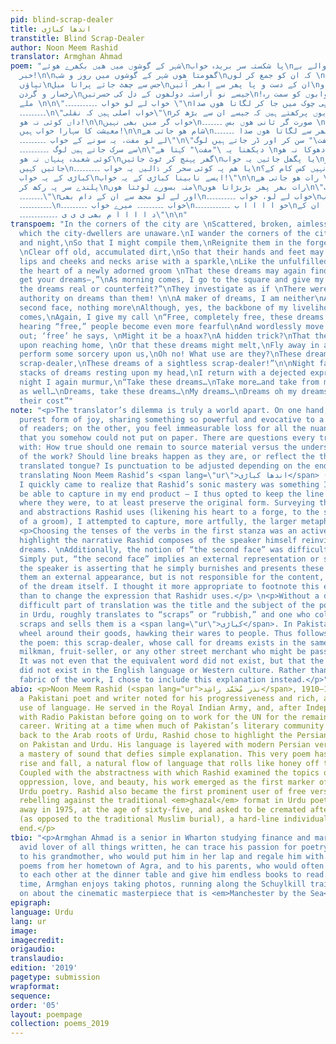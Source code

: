 ```yaml
---
pid: blind-scrap-dealer
title: اندھا کباڑی
transtitle: Blind Scrap-Dealer
author: Noon Meem Rashid
translator: Armghan Ahmad
poem: "شہر کے گوشوں میں ھیں بکھرے ھوئے\nپا شکستہ سر بریدہ خواب\nجن سے شہر والے بے
  خبر!\n\nگھومتا ھوں شہر کے گوشوں میں روز و شب\nکہ ان کو جمع کر لوں \nدل کی بھٹی میں
  تپاؤں\nجس سے چھٹ جائے پرانا میل\nان کے دست و پا پھر سے ابھر آئیں\nچمک اٹھیں لب و
  رخسار و گردن\nجیسے نو آراستہ دولھوں کے دل کی حسرتیں\n!پھر سے ان خوابوں کو سمت رہ
  ملے \n\n\"خواب لے لو خواب ۔۔۔۔۔۔۔۔۔۔۔ \"\nصبح ھوتے ہی چوک میں جا کر لگاتا ھوں صدا
  ۔۔۔۔۔۔۔۔۔\n\"خواب اصلی ہیں کہ نقلی\"\nیوں پرکھتے ہیں کہ جیسے ان سے بڑھ کر \nخواب
  داں کوئی نہ ھو!\n\nخواب گر میں بھی نہیں\nصورت گر ثانی ھوں بس ۔۔۔۔۔۔۔ \nہاں مگر میری
  معیشت کا سہارا خواب ہیں!\n\nشام ھو جاتی ھے\nمیں پھر سے لگاتا ھوں صدا ۔۔۔۔۔۔۔\n\"مفت
  لے لو مفت، یہ سونے کے خواب ۔۔۔۔۔۔۔۔۔\"\n\"مفت\" سن کر اور ڈر جاتے ہیں لوگ\nاور چپکے
  سے سرک جاتے ہیں لوگ ۔۔۔۔۔۔۔۔۔۔\n\"دیکھنا یہ \"مفت\" کہتا ھے \nکوئی دھوکا نہ ھو!\nایسا
  کوئی شعبدہ پنہاں نہ ھو\nگھر پہنچ کر ٹوٹ جائیں\nیا پگھل جائیں یہ خواب\nبھک سے اڑ
  جائیں کہیں\nیا ھم پہ کوئی سحر کر ڈالیں یہ خواب ۔۔۔۔۔۔۔۔۔\nجی نہیں کس کام کے؟\nایسے
  کباڑی کے یہ خواب\nایسے نابینا کباڑی کے یہ خواب!\"\n\nرات ھو جاتی ھے \nخوابوں کے
  پلندے سر پہ رکھ کر\nمنہ بسورے لوٹتا ھوں\nرات بھر پھر بڑبڑاتا ھوں\n\"یہ لے لو خواب
  ۔۔۔۔۔۔۔۔\"\nاور لے لو مجھ سے ان کے دام بھی\nخواب لے لو، خواب ۔۔۔۔۔۔۔۔۔۔\nمیرے خواب
  ۔۔۔۔۔۔۔۔۔۔۔\nخواب ۔۔۔۔۔۔۔۔۔ میرے خواب ۔۔۔۔۔۔۔۔۔\nخو ا ا ا ا ب ۔۔۔۔۔۔۔۔۔۔۔۔\nان کے
  د ا ا ا ا م بھی ی ی ی ۔۔۔۔۔۔۔۔۔۔۔۔۔\"\n\n"
transpoem: "In the corners of the city are \nScattered, broken, aimless dreams\nOf
  which the city-dwellers are unaware.\nI wander the corners of the city, morning
  and night,\nSo that I might compile them,\nReignite them in the forge of my heart,
  \nClear off old, accumulated dirt,\nSo that their hands and feet may emerge again,\nTheir
  lips and cheeks and necks arise with a sparkle,\nLike the unfulfilled desires in
  the heart of a newly adorned groom \nThat these dreams may again find direction.\n\n“Dreams,
  get your dreams—,”\nAs morning comes, I go to the square and give my call. \n“Are
  the dreams real or counterfeit?”\nThey investigate as if \nThere were no greater
  authority on dreams than them! \n\nA maker of dreams, I am neither\nA maker of the
  second face, nothing more\nAlthough, yes, the backbone of my livelihood is dreams\n\nEvening
  comes,\nAgain, I give my call \n“Free, completely free, these dreams of gold”\nUpon
  hearing “free,” people become even more fearful\nAnd wordlessly move away\n“Watch
  out; ‘free’ he says, \nMight it be a hoax?\nA hidden trick?\nThat they might break
  upon reaching home, \nOr that these dreams might melt,\nFly away in a puff of air,\nOr
  perform some sorcery upon us,\nOh no! What use are they?\nThese dreams of a mere
  scrap-dealer,\nThese dreams of a sightless scrap-dealer!”\n\nNight falls,\nWith
  stacks of dreams resting upon my head,\nI return with a dejected expression,\nAll
  night I again murmur,\n“Take these dreams…\nTake more…and take from me their cost
  as well…\nDreams, take these dreams…\nMy dreams…\nDreams oh my dreams…\nDreams…\nEven
  their cost”"
note: "<p>The translator’s dilemma is truly a world apart. On one hand, you feel the
  purest form of joy, sharing something so powerful and evocative to a whole new class
  of readers; on the other, you feel immeasurable loss for all the nuance and connotation
  that you somehow could not put on paper. There are questions every translator wrestles
  with: How true should one remain to source material versus the understood meaning
  of the work? Should line breaks happen as they are, or reflect the thoughts in the
  translated tongue? Is punctuation to be adjusted depending on the end language?</p>\n<p>In
  translating Noon Meem Rashid’s <span lang=\"ur\">اندھا کباڑی</span> (“Blind Scrap-Dealer”),
  I quickly came to realize that Rashid’s sonic mastery was something I would never
  be able to capture in my end product — I thus opted to keep the line breaks exactly
  where they were, to at least preserve the original form. Surveying the analogies
  and abstractions Rashid uses (likening his heart to a forge, to the sparkling dreams
  of a groom), I attempted to capture, more artfully, the larger metaphors he constructs.</p>
  <p>Choosing the tenses of the verbs in the first stanza was an active choice to
  highlight the narrative Rashid composes of the speaker himself reinvigorating the
  dreams. \nAdditionally, the notion of “the second face” was difficult to explain.
  Simply put, “the second face” implies an external representation or symbol. Essentially,
  the speaker is asserting that he simply burnishes and presents these dreams, giving
  them an external appearance, but is not responsible for the content, the essence
  of the dream itself. I thought it more appropriate to footnote this explanation
  than to change the expression that Rashidr uses.</p> \n<p>Without a doubt, the most
  difficult part of translation was the title and the subject of the poem. <span lang=\"ur\">کباڑ</span>,
  in Urdu, roughly translates to “scraps” or “rubbish,” and one who collects said
  scraps and sells them is a <span lang=\"ur\">کباڑی</span>. In Pakistan, such individuals
  wheel around their goods, hawking their wares to people. Thus follows the plot of
  the poem: this scrap-dealer, whose call for dreams exists in the same form of a
  milkman, fruit-seller, or any other street merchant who might be passing through.
  It was not even that the equivalent word did not exist, but that the very concept
  did not exist in the English language or Western culture. Rather than alter the
  fabric of the work, I chose to include this explanation instead.</p>"
abio: <p>Noon Meem Rashid (<span lang="ur">نذر مُحَمَّد راشِد</span>, 1910–1975) was
  a Pakistani poet and writer noted for his progressiveness and rich, adventurous
  use of language. He served in the Royal Indian Army, and, after Independence, worked
  with Radio Pakistan before going on to work for the UN for the remainder of his
  career. Writing at a time when much of Pakistan’s literary community was harkening
  back to the Arab roots of Urdu, Rashid chose to highlight the Persian influence
  on Pakistan and Urdu. His language is layered with modern Persian verbiage and displays
  a mastery of sound that defies simple explanation. This very poem has a rhythmic
  rise and fall, a natural flow of language that rolls like honey off the tongue.
  Coupled with the abstractness with which Rashid examined the topics of free will,
  oppression, love, and beauty, his work emerged as the first marker of “modernist”
  Urdu poetry. Rashid also became the first prominent user of free verse in Urdu poetry,
  rebelling against the traditional <em>ghazal</em> format in Urdu poetry. He passed
  away in 1975, at the age of sixty-five, and asked to be cremated after his death
  (as opposed to the traditional Muslim burial), a hard-line individualist till the
  end.</p>
tbio: "<p>Armghan Ahmad is a senior in Wharton studying finance and marketing. An
  avid lover of all things written, he can trace his passion for poetry to his family:
  to his grandmother, who would put him in her lap and regale him with stories and
  poems from her hometown of Agra, and to his parents, who would often quote poetry
  to each other at the dinner table and give him endless books to read. In his free
  time, Armghan enjoys taking photos, running along the Schuylkill trail, and waxing
  on about the cinematic masterpiece that is <em>Manchester by the Sea</em>.</p>"
epigraph: 
language: Urdu
lang: ur
image: 
imagecredit: 
origaudio: 
translaudio: 
edition: '2019'
pagetype: submission
wrapformat: 
sequence: 
order: '05'
layout: poempage
collection: poems_2019
---
```

